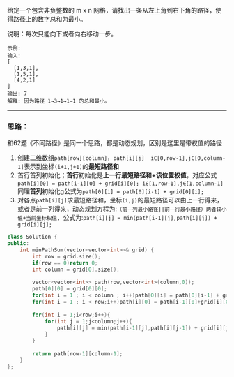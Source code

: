 给定一个包含非负整数的 m x n 网格，请找出一条从左上角到右下角的路径，使得路径上的数字总和为最小。

说明：每次只能向下或者向右移动一步。

```
示例:
输入:
[
  [1,3,1],
  [1,5,1],
  [4,2,1]
]
输出: 7
解释: 因为路径 1→3→1→1→1 的总和最小。
```

--------------
### 思路：

和62题《不同路径》是同一个思路，都是动态规划，区别是这里是带权值的路径

1. 创建二维数组`path[row][column]`，`path[i][j]  i∈[0,row-1],j∈[0,column-1]`表示到坐标`(i+1,j+1)`的**最短路径和**
2. 首行首列初始化；**首行**初始化是**上一行最短路径和+该位置权值**，对应公式`path[i][0] = path[i-1][0] + grid[i][0]; i∈[1,row-1],j∈[1,column-1]` 同理**首列**初始化g公式为`path[0][i] = path[0][i-1] + grid[0][i];`
3. 对各点`path[i][j]`求最短路径和，坐标`(i,j)`的最短路径可以由上一行得来，或者是前一列得来，动态规划方程为:`（前一列最小路径||前一行最小路径）两者较小值+当前坐标权值`，公式为:`path[i][j] = min(path[i-1][j],path[i][j]) + grid[i][j];`

```CPP
class Solution {
public:
    int minPathSum(vector<vector<int>>& grid) {
        int row = grid.size();
        if(row == 0)return 0;
        int column = grid[0].size();
        
        vector<vector<int>> path(row,vector<int>(column,0));
        path[0][0] = grid[0][0];
        for(int i = 1 ; i < column ; i++)path[0][i] = path[0][i-1] + grid[0][i];
        for(int i = 1 ; i < row;i++)path[i][0] = path[i-1][0]+grid[i][0];
        
        for(int i = 1;i<row;i++){
            for(int j = 1;j<column;j++){
                path[i][j] = min(path[i-1][j],path[i][j-1]) + grid[i][j];
            }
        }
        
        return path[row-1][column-1];
    }
};
```